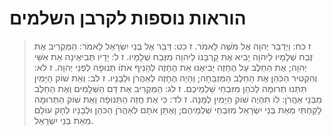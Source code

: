 # הוראות נוספות לקרבן השלמים

> ז כח: וַיְדַבֵּר יְהוָה אֶל מֹשֶׁה לֵּאמֹר.
> ז כט: דַּבֵּר אֶל בְּנֵי יִשְׂרָאֵל לֵאמֹר:  הַמַּקְרִיב אֶת זֶבַח שְׁלָמָיו לַיהוָה יָבִיא אֶת קָרְבָּנוֹ לַיהוָה מִזֶּבַח שְׁלָמָיו.
> ז ל: יָדָיו תְּבִיאֶינָה אֵת אִשֵּׁי יְהוָה; אֶת הַחֵלֶב עַל הֶחָזֶה יְבִיאֶנּוּ אֵת הֶחָזֶה לְהָנִיף אֹתוֹ תְּנוּפָה לִפְנֵי יְהוָה.
> ז לא: וְהִקְטִיר הַכֹּהֵן אֶת הַחֵלֶב הַמִּזְבֵּחָה; וְהָיָה הֶחָזֶה לְאַהֲרֹן וּלְבָנָיו.
> ז לב: וְאֵת שׁוֹק הַיָּמִין תִּתְּנוּ תְרוּמָה לַכֹּהֵן מִזִּבְחֵי שַׁלְמֵיכֶם.
> ז לג: הַמַּקְרִיב אֶת דַּם הַשְּׁלָמִים וְאֶת הַחֵלֶב מִבְּנֵי אַהֲרֹן:  לוֹ תִהְיֶה שׁוֹק הַיָּמִין לְמָנָה.
> ז לד: כִּי אֶת חֲזֵה הַתְּנוּפָה וְאֵת שׁוֹק הַתְּרוּמָה לָקַחְתִּי מֵאֵת בְּנֵי יִשְׂרָאֵל מִזִּבְחֵי שַׁלְמֵיהֶם; וָאֶתֵּן אֹתָם לְאַהֲרֹן הַכֹּהֵן וּלְבָנָיו לְחָק עוֹלָם מֵאֵת בְּנֵי יִשְׂרָאֵל. 
 

